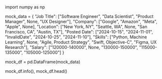 import numpy as np

mock_data = {
    "Job Title": ["Software Engineer", "Data Scientist", "Product Manager", None, "UX Designer"],
    "Company": ["Google", "Amazon", "Meta", "Apple", None],
    "Location": ["New York, NY", "Seattle, WA", None, "San Francisco, CA", "Austin, TX"],
    "Posted Date": ["2024-10-15", "2024-11-01", "InvalidDate", "2024-10-25", "2024-11-10"],
    "Skills": ["Python, Machine Learning", None, "Agile, Product Strategy", "Swift, Objective-C", "Figma, UX Research"],
    "Salary": ["120000-140000", None, "130000-150000", "115000-135000", "105000-125000"]
}

mock_df = pd.DataFrame(mock_data)

mock_df.info(), mock_df.head()
